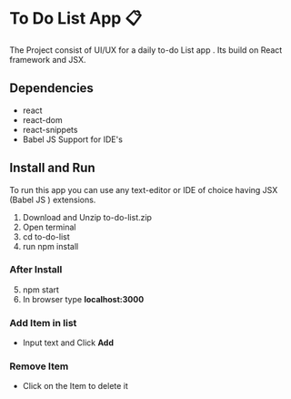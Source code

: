 # To Do List App :clipboard:
  The Project consist of UI/UX for a daily to-do List app . Its build on React framework and JSX.


## Dependencies 
- react
- react-dom 
- react-snippets
- Babel JS Support for IDE's

## Install and Run
To run this app you can use any text-editor or IDE of choice having JSX (Babel JS ) extensions.

1. Download and Unzip to-do-list.zip
2. Open terminal 
3. cd to-do-list 
4. run npm install 

### After Install 
5. npm start 
6. In browser type **localhost:3000**

### Add Item in list 
- Input text and Click **Add** 

### Remove Item 
- Click on the Item to delete it 
